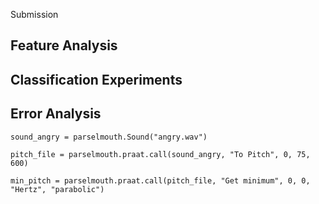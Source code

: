 Submission

## Feature Analysis


## Classification Experiments


## Error Analysis


```
sound_angry = parselmouth.Sound("angry.wav")

pitch_file = parselmouth.praat.call(sound_angry, "To Pitch", 0, 75, 600)

min_pitch = parselmouth.praat.call(pitch_file, "Get minimum", 0, 0, "Hertz", "parabolic")
